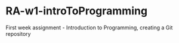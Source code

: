 # RA-w1-introToProgramming
First week assignment - Introduction to Programming, creating a Git repository
